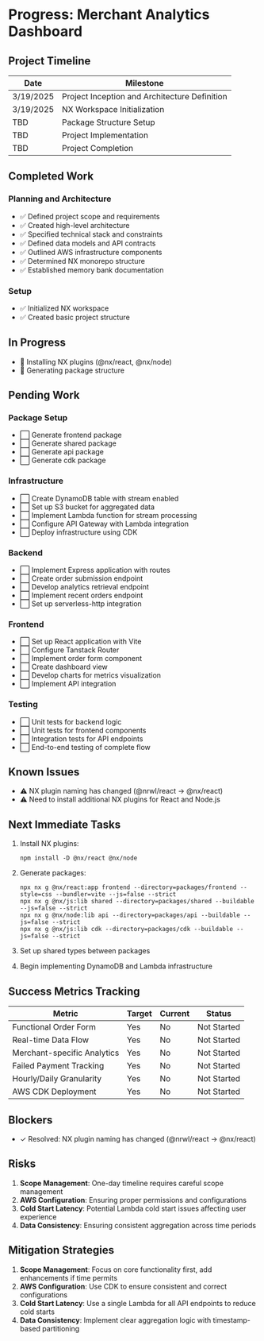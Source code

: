 # Progress: Merchant Analytics Dashboard

## Project Timeline

| Date | Milestone |
|------|-----------|
| 3/19/2025 | Project Inception and Architecture Definition |
| 3/19/2025 | NX Workspace Initialization |
| TBD | Package Structure Setup |
| TBD | Project Implementation |
| TBD | Project Completion |

## Completed Work

### Planning and Architecture
- ✅ Defined project scope and requirements
- ✅ Created high-level architecture
- ✅ Specified technical stack and constraints
- ✅ Defined data models and API contracts
- ✅ Outlined AWS infrastructure components
- ✅ Determined NX monorepo structure
- ✅ Established memory bank documentation

### Setup
- ✅ Initialized NX workspace
- ✅ Created basic project structure

## In Progress

- 🔄 Installing NX plugins (@nx/react, @nx/node)
- 🔄 Generating package structure

## Pending Work

### Package Setup
- ⬜ Generate frontend package
- ⬜ Generate shared package
- ⬜ Generate api package
- ⬜ Generate cdk package

### Infrastructure
- ⬜ Create DynamoDB table with stream enabled
- ⬜ Set up S3 bucket for aggregated data
- ⬜ Implement Lambda function for stream processing
- ⬜ Configure API Gateway with Lambda integration
- ⬜ Deploy infrastructure using CDK

### Backend
- ⬜ Implement Express application with routes
- ⬜ Create order submission endpoint
- ⬜ Develop analytics retrieval endpoint
- ⬜ Implement recent orders endpoint
- ⬜ Set up serverless-http integration

### Frontend
- ⬜ Set up React application with Vite
- ⬜ Configure Tanstack Router
- ⬜ Implement order form component
- ⬜ Create dashboard view
- ⬜ Develop charts for metrics visualization
- ⬜ Implement API integration

### Testing
- ⬜ Unit tests for backend logic
- ⬜ Unit tests for frontend components
- ⬜ Integration tests for API endpoints
- ⬜ End-to-end testing of complete flow

## Known Issues

- ⚠️ NX plugin naming has changed (@nrwl/react → @nx/react)
- ⚠️ Need to install additional NX plugins for React and Node.js

## Next Immediate Tasks

1. Install NX plugins:
   ```
   npm install -D @nx/react @nx/node
   ```

2. Generate packages:
   ```
   npx nx g @nx/react:app frontend --directory=packages/frontend --style=css --bundler=vite --js=false --strict
   npx nx g @nx/js:lib shared --directory=packages/shared --buildable --js=false --strict
   npx nx g @nx/node:lib api --directory=packages/api --buildable --js=false --strict
   npx nx g @nx/js:lib cdk --directory=packages/cdk --buildable --js=false --strict
   ```

3. Set up shared types between packages
4. Begin implementing DynamoDB and Lambda infrastructure

## Success Metrics Tracking

| Metric | Target | Current | Status |
|--------|--------|---------|--------|
| Functional Order Form | Yes | No | Not Started |
| Real-time Data Flow | Yes | No | Not Started |
| Merchant-specific Analytics | Yes | No | Not Started |
| Failed Payment Tracking | Yes | No | Not Started |
| Hourly/Daily Granularity | Yes | No | Not Started |
| AWS CDK Deployment | Yes | No | Not Started |

## Blockers

- ✓ Resolved: NX plugin naming has changed (@nrwl/react → @nx/react)

## Risks

1. **Scope Management**: One-day timeline requires careful scope management
2. **AWS Configuration**: Ensuring proper permissions and configurations
3. **Cold Start Latency**: Potential Lambda cold start issues affecting user experience
4. **Data Consistency**: Ensuring consistent aggregation across time periods

## Mitigation Strategies

1. **Scope Management**: Focus on core functionality first, add enhancements if time permits
2. **AWS Configuration**: Use CDK to ensure consistent and correct configurations
3. **Cold Start Latency**: Use a single Lambda for all API endpoints to reduce cold starts
4. **Data Consistency**: Implement clear aggregation logic with timestamp-based partitioning